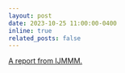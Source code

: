 ```yaml
---
layout: post
date: 2023-10-25 11:00:00-0400
inline: true
related_posts: false
---
```


<a href='https://mp.weixin.qq.com/s/jGSw42pUVO8qkSWllMwo_w'>A report from IJMMM.</a>
